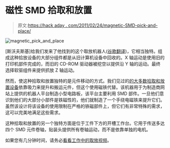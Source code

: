 # 磁性 SMD 拾取和放置

> 原文:[https://hack aday . com/2011/02/24/magnetic-SMD-pick-and-place/](https://hackaday.com/2011/02/24/magnetic-smd-pick-and-place/)

![magnetic_pick_and_place](../Images/a742ed1b464d8bba73a321b8b5760bdf.png "magnetic_pick_and_place")

[斯沃夫斯基]给我们发来了他找到的这个取放机器人([谷歌翻译](http://translate.google.com/translate?hl=en&sl=ru&tl=en&u=http%3A%2F%2Fwww.marsohod.org%2Findex.php%2Fprojects%2F138-cloning))，它相当独特。组成这种拾放设备的大部分组件都是从旧计算机设备中回收的。X 轴运动是使用旧的打印机部件完成的，而旧的 CD-ROM 驱动器被挖空以提供沿 Y 轴的运动。最终选择软驱组件来提供抓放 Z 轴运动。

然而，使这种拾取和放置独特的是元件移动的方式。我们见过的[的大多数](http://hackaday.com/2011/02/08/update-open-source-pick-and-place/)[拾取和放置设备](http://hackaday.com/2011/02/21/diy-pick-and-place-seems-easy-to-build/)依靠吸力来提升和搬运元件，但这个使用磁铁代替。该机器用于为制造商网站上提供的机器人平台制造小型电路板，该平台主要利用 SMD 部件。一旦他们意识到他们的大部分小部件是铁磁性的，他们就制造了一个手绕电磁铁来提升它们。虽然该设计将该设备的使用限制在严格的铁磁部件上，但它们有非常特殊的需求，这可以完美地满足这些需求。

这种拾取和放置的另一个独特方面是位于工件下方的开槽工作台。它用于传送多达四个 SMD 元件卷轴，贴装头提供所有卷轴运动，而不是依靠单独的电机。

如果您有几分钟时间，请务必[看看工作中的取放视频](http://www.marsohod.org/images/stories/videos/set-comp.flv)。
